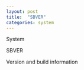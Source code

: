 ```yaml
---
layout: post
title:  "SBVER"
categories: system
---
```

System

SBVER

Version and build information

